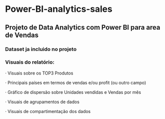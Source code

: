 # Power-BI-analytics-sales

## Projeto de Data Analytics com Power BI para area de Vendas

### Dataset ja incluido no projeto


### Visuais do relatório:


· Visuais sobre os TOP3 Produtos

· Principais países em termos de vendas e/ou profit (ou outro campo)

· Gráfico de dispersão sobre Unidades vendidas e Vendas por mês

· Visuais de agrupamentos de dados

· Visuais de compartimentação dos dados
